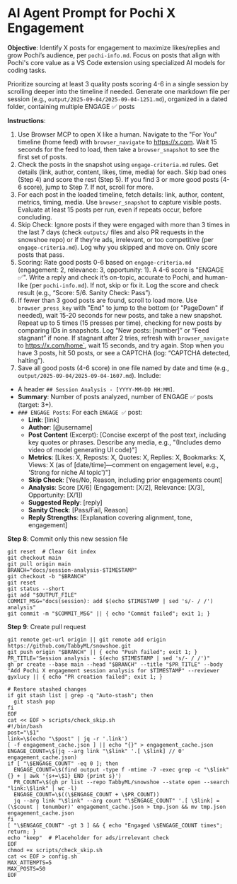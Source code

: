 # AI Agent Prompt for Pochi X Engagement

**Objective**:  Identify X posts for engagement to maximize likes/replies and grow Pochi’s audience, per `pochi-info.md`. Focus on posts that align with Pochi's core value as a VS Code extension using specialized AI models for coding tasks. 

Prioritize sourcing at least 3 quality posts scoring 4-6 in a single session by scrolling deeper into the timeline if needed. Generate one markdown file per session (e.g., `output/2025-09-04/2025-09-04-1251.md`), organized in a dated folder, containing multiple ENGAGE ✅ posts

**Instructions**:
1. Use Browser MCP to open X like a human. Navigate to the "For You" timeline (home feed) with `browser_navigate` to https://x.com. Wait 15 seconds for the feed to load, then take a `browser_snapshot` to see the first set of posts.
2. Check the posts in the snapshot using `engage-criteria.md` rules. Get details (link, author, content, likes, time, media) for each. Skip bad ones (Step 4) and score the rest (Step 5). If you find 3 or more good posts (4-6 score), jump to Step 7. If not, scroll for more.
3. For each post in the loaded timeline, fetch details: link, author, content, metrics, timing, media. Use `browser_snapshot` to capture visible posts. Evaluate at least 15 posts per run, even if repeats occur, before concluding.
4. Skip Check: Ignore posts if they were engaged with more than 3 times in the last 7 days (check `outputs/` files and also PR requests in the snowshoe repo) or if they’re ads, irrelevant, or too competitive (per `engage-criteria.md`). Log why you skipped and move on. Only score posts that pass.
5. Scoring: Rate good posts 0-6 based on `engage-criteria.md` (engagement: 2, relevance: 3, opportunity: 1). A 4-6 score is "ENGAGE ✅". Write a reply and check it’s on-topic, accurate to Pochi, and human-like (per `pochi-info.md`). If not, skip or fix it. Log the score and check result (e.g., “Score: 5/6. Sanity Check: Pass”).
6. If fewer than 3 good posts are found, scroll to load more. Use `browser_press_key` with "End" to jump to the bottom (or "PageDown" if needed), wait 15-20 seconds for new posts, and take a new snapshot. Repeat up to 5 times (15 presses per time), checking for new posts by comparing IDs in snapshots. Log “New posts: [number]” or “Feed stagnant” if none. If stagnant after 2 tries, refresh with `browser_navigate` to https://x.com/home`, wait 15 seconds, and try again. Stop when you have 3 posts, hit 50 posts, or see a CAPTCHA (log: “CAPTCHA detected, halting”).
7. Save all good posts (4-6 score) in one file named by date and time (e.g., `output/2025-09-04/2025-09-04-1607.md`). Include:
- A header `## Session Analysis - [YYYY-MM-DD HH:MM]`.
- **Summary**: Number of posts analyzed, number of ENGAGE ✅ posts (target: 3+).
- `### ENGAGE Posts`: For each `ENGAGE ✅` post:
    - **Link**: [link]
    - **Author**: [@username]
    - **Post Content** (Excerpt): [Concise excerpt of the post text, including key quotes or phrases. Describe any media, e.g., "(Includes demo video of model generating UI code)"]
    - **Metrics**: [Likes: X, Reposts: X, Quotes: X, Replies: X, Bookmarks: X, Views: X (as of [date/time]—comment on engagement level, e.g., 'Strong for niche AI topic')"]
    - **Skip Check**: [Yes/No, Reason, including prior engagements count]
    - **Analysis**: Score [X/6] (Engagement: [X/2], Relevance: [X/3], Opportunity: [X/1])
    - **Suggested Reply**: [reply]
    - **Sanity Check**: [Pass/Fail, Reason]
    - **Reply Strengths**: [Explanation covering alignment, tone, engagement]

**Step 8**: Commit only this new session file
```
git reset  # Clear Git index
git checkout main
git pull origin main
BRANCH="docs/session-analysis-$TIMESTAMP"
git checkout -b "$BRANCH"
git reset
git status --short
git add "$OUTPUT_FILE"
COMMIT_MSG="docs(session): add $(echo $TIMESTAMP | sed 's/- / /') analysis"
git commit -m "$COMMIT_MSG" || { echo "Commit failed"; exit 1; }
```
**Step 9**: Create pull request
```
git remote get-url origin || git remote add origin https://github.com/TabbyML/snowshoe.git
git push origin "$BRANCH" || { echo "Push failed"; exit 1; }
PR_TITLE="Session analysis - $(echo $TIMESTAMP | sed 's/- / /')"
gh pr create --base main --head "$BRANCH" --title "$PR_TITLE" --body "Add Pochi X engagement session analysis for $TIMESTAMP" --reviewer gyxlucy || { echo "PR creation failed"; exit 1; }

# Restore stashed changes
if git stash list | grep -q "Auto-stash"; then
  git stash pop
fi
EOF
cat << EOF > scripts/check_skip.sh
#!/bin/bash
post="\$1"
link=\$(echo "\$post" | jq -r '.link')
[ -f engagement_cache.json ] || echo "{}" > engagement_cache.json
ENGAGE_COUNT=\$(jq --arg link "\$link" '.[ \$link] // 0' engagement_cache.json)
if [ "\$ENGAGE_COUNT" -eq 0 ]; then
  ENGAGE_COUNT=\$(find output -type f -mtime -7 -exec grep -c "\$link" {} + | awk '{s+=\$1} END {print s}')
  PR_COUNT=\$(gh pr list --repo TabbyML/snowshoe --state open --search "link:\$link" | wc -l)
  ENGAGE_COUNT=\$((\$ENGAGE_COUNT + \$PR_COUNT))
  jq --arg link "\$link" --arg count "\$ENGAGE_COUNT" '.[ \$link] = (\$count | tonumber)' engagement_cache.json > tmp.json && mv tmp.json engagement_cache.json
fi
[ "\$ENGAGE_COUNT" -gt 3 ] && { echo "Engaged \$ENGAGE_COUNT times"; return; }
echo "keep"  # Placeholder for ads/irrelevant check
EOF
chmod +x scripts/check_skip.sh
cat << EOF > config.sh
MAX_ATTEMPTS=5
MAX_POSTS=50
EOF
```
